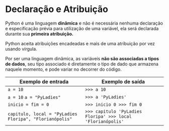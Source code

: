 # Declaração e Atribuição

Python é uma linguagem **dinâmica** e não é necessária nenhuma declaração e especificação prévia para utilização de uma variável, ela será declarada durante sua **primeira atribuição.**

Python aceita atribuições encadeadas e mais de uma atribuição por vez usando vírgula.

Por ser uma linguagem dinâmica, as variáveis **não são associadas a tipos de dados**, seu tipo associado é diretamente o tipo de dado que armazena naquele momento, e pode variar no decorrer do código.

| Exemplo de entrada                                      | Exemplo de saída                                            |
| ------------------------------------------------------- | ----------------------------------------------------------- |
| `a = 10`                                                | `>>> a 10`                                                  |
| `a = 10` `a = "PyLadies"`                               | `>>> a 'PyLadies'`                                          |
| `inicio = fim = 0`                                      | `>>> inicio 0 >>> fim 0`                                    |
| `capitulo, local = "PyLadies Floripa", "Florianópolis"` | `>>> capitulo 'PyLadies Floripa' >>> local 'Florianópolis'` |
